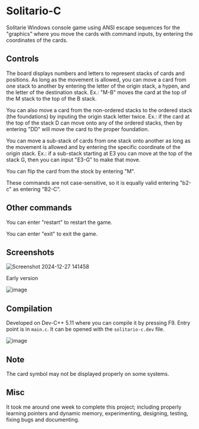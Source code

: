 # Solitario-C
Solitarie Windows console game using ANSI escape sequences for the "graphics" where you move the cards with command inputs, by entering the coordinates of the cards.

## Controls
The board displays numbers and letters to represent stacks of cards and positions. As long as the movement is allowed, you can move a card from one stack to another by entering the letter of the origin stack, a hypen, and the letter of the destination stack. Ex.: "M-B" moves the card at the top of the M stack to the top of the B stack.

You can also move a card from the non-ordered stacks to the ordered stack (the foundations) by inputing the origin stack letter twice. Ex.: if the card at the top of the stack D can move onto any of the ordered stacks, then by entering "DD" will move the card to the proper foundation.

You can move a sub-stack of cards from one stack onto another as long as the movement is allowed and by entering the specific coordinate of the origin stack. Ex.: if a sub-stack starting at E3 you can move at the top of the stack G, then you can input "E3-G" to make that move.

You can flip the card from the stock by entering "M".

These commands are not case-sensitive, so it is equally valid entering "b2-c" as entering "B2-C".

## Other commands
You can enter "restart" to restart the game.

You can enter "exit" to exit the game.

## Screenshots
![Screenshot 2024-12-27 141458](https://github.com/user-attachments/assets/b5b9487f-43e9-4e79-915a-82136c12a90a)

Early version

![image](https://github.com/user-attachments/assets/7f0874e0-ae53-4341-8214-24fb163bddc8)

## Compilation
Developed on Dev-C++ 5.11 where you can compile it by pressing F9. Entry point is in `main.c`. It can be opened with the `solitario-c.dev` file.

![image](https://github.com/user-attachments/assets/d8e6fbd2-9da8-44b9-9e6b-43a7d6d49d49)

## Note
The card symbol may not be displayed properly on some systems.

## Misc
It took me around one week to complete this project; including properly learning pointers and dynamic memory, experimenting, designing, testing, fixing bugs and documenting.
